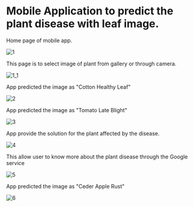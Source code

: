 # Mobile Application to predict the plant disease with leaf image.

Home page of mobile app.

![1](https://github.com/EKANATHAN-1001/Plant-Disease-with-Inception-v3-Alexnet-CNN/assets/116795679/cf386025-9371-4314-858b-bf1ba2fd633c)






This page is to select image of plant from gallery or through camera.

![1_1](https://github.com/EKANATHAN-1001/Plant-Disease-with-Inception-v3-Alexnet-CNN/assets/116795679/e5bbe28a-568a-40ab-907c-be3ff45b65a0)





App predicted the image as "Cotton Healthy Leaf"

![2](https://github.com/EKANATHAN-1001/Plant-Disease-with-Inception-v3-Alexnet-CNN/assets/116795679/9f6ee096-9a32-42e7-ab4d-27f666f4147e)





App predicted the image as "Tomato Late Blight"

![3](https://github.com/EKANATHAN-1001/Plant-Disease-with-Inception-v3-Alexnet-CNN/assets/116795679/2e2b52ab-3521-4008-af09-503d45fddd05)





App provide the solution for the plant affected by the disease.

![4](https://github.com/EKANATHAN-1001/Plant-Disease-with-Inception-v3-Alexnet-CNN/assets/116795679/2e02634f-ee83-4fab-b682-bebb79e04e26)





This allow user to know more about the plant disease through the Google service

![5](https://github.com/EKANATHAN-1001/Plant-Disease-with-Inception-v3-Alexnet-CNN/assets/116795679/8f3877b4-2bef-4ddb-b14d-ff3ba5f02732)





App predicted the image as "Ceder Apple Rust"

![6](https://github.com/EKANATHAN-1001/Plant-Disease-with-Inception-v3-Alexnet-CNN/assets/116795679/d3e95aca-bf49-450b-900e-379ca183198d)




</div>
